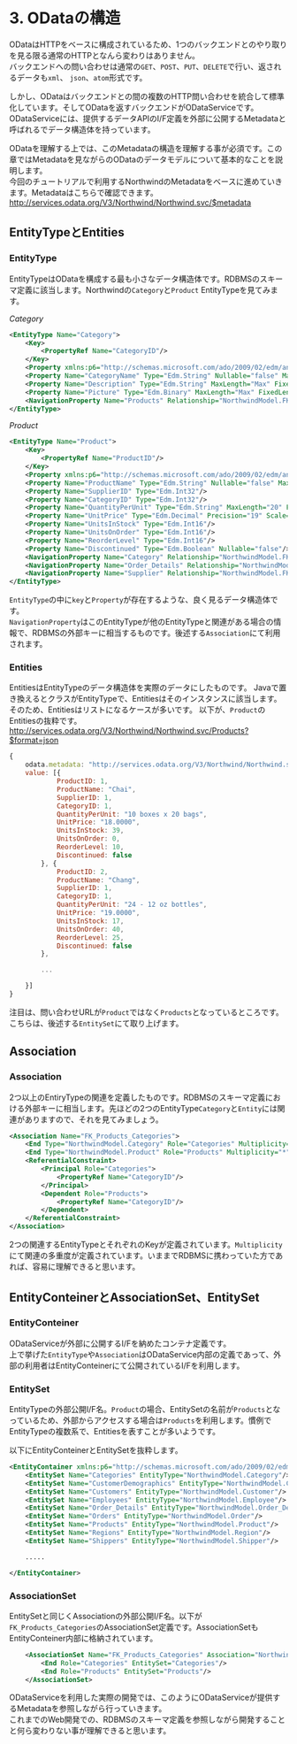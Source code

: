 <a name="basic">3. ODataの構造</a>
========

ODataはHTTPをベースに構成されているため、1つのバックエンドとのやり取りを見る限る通常のHTTPとなんら変わりはありません。  
バックエンドへの問い合わせは通常の`GET`、`POST`、`PUT`、`DELETE`で行い、返されるデータも`xml`、 `json`、`atom`形式です。

しかし、ODataはバックエンドとの間の複数のHTTP問い合わせを統合して標準化しています。そしてODataを返すバックエンドがODataServiceです。
ODataServiceには、提供するデータAPIのI/F定義を外部に公開するMetadataと呼ばれるでデータ構造体を持っています。  

ODataを理解する上では、このMetadataの構造を理解する事が必須です。この章ではMetadataを見ながらのODataのデータモデルについて基本的なことを説明します。  
今回のチュートリアルで利用するNorthwindのMetadataをベースに進めていきます。Metadataはこちらで確認できます。
<http://services.odata.org/V3/Northwind/Northwind.svc/$metadata>

## EntityTypeとEntities

### EntityType

EntityTypeはODataを構成する最も小さなデータ構造体です。RDBMSのスキーマ定義に該当します。Northwindの`Category`と`Product` EntityTypeを見てみます。

*Category*
````xml
<EntityType Name="Category">
	<Key>
		<PropertyRef Name="CategoryID"/>
	</Key>
	<Property xmlns:p6="http://schemas.microsoft.com/ado/2009/02/edm/annotation" Name="CategoryID" Type="Edm.Int32" Nullable="false" p6:StoreGeneratedPattern="Identity"/>
	<Property Name="CategoryName" Type="Edm.String" Nullable="false" MaxLength="15" FixedLength="false" Unicode="true"/>
	<Property Name="Description" Type="Edm.String" MaxLength="Max" FixedLength="false" Unicode="true"/>
	<Property Name="Picture" Type="Edm.Binary" MaxLength="Max" FixedLength="false"/>
	<NavigationProperty Name="Products" Relationship="NorthwindModel.FK_Products_Categories" ToRole="Products" FromRole="Categories"/>
</EntityType>
````

*Product*
````xml
<EntityType Name="Product">
	<Key>
		<PropertyRef Name="ProductID"/>
	</Key>
	<Property xmlns:p6="http://schemas.microsoft.com/ado/2009/02/edm/annotation" Name="ProductID" Type="Edm.Int32" Nullable="false" p6:StoreGeneratedPattern="Identity"/>
	<Property Name="ProductName" Type="Edm.String" Nullable="false" MaxLength="40" FixedLength="false" Unicode="true"/>
	<Property Name="SupplierID" Type="Edm.Int32"/>
	<Property Name="CategoryID" Type="Edm.Int32"/>
	<Property Name="QuantityPerUnit" Type="Edm.String" MaxLength="20" FixedLength="false" Unicode="true"/>
	<Property Name="UnitPrice" Type="Edm.Decimal" Precision="19" Scale="4"/>
	<Property Name="UnitsInStock" Type="Edm.Int16"/>
	<Property Name="UnitsOnOrder" Type="Edm.Int16"/>
	<Property Name="ReorderLevel" Type="Edm.Int16"/>
	<Property Name="Discontinued" Type="Edm.Boolean" Nullable="false"/>
	<NavigationProperty Name="Category" Relationship="NorthwindModel.FK_Products_Categories" ToRole="Categories" FromRole="Products"/>
	<NavigationProperty Name="Order_Details" Relationship="NorthwindModel.FK_Order_Details_Products" ToRole="Order_Details" FromRole="Products"/>
	<NavigationProperty Name="Supplier" Relationship="NorthwindModel.FK_Products_Suppliers" ToRole="Suppliers" FromRole="Products"/>
</EntityType>
````
`EntityType`の中に`key`と`Property`が存在するような、良く見るデータ構造体です。  
`NavigationProperty`はこのEntityTypeが他のEntityTypeと関連がある場合の情報で、RDBMSの外部キーに相当するものです。後述する`Association`にて利用されます。

### Entities

EntitiesはEntityTypeのデータ構造体を実際のデータにしたものです。 
Javaで置き換えるとクラスがEntityTypeで、Entitiesはそのインスタンスに該当します。そのため、Entitiesはリストになるケースが多いです。
以下が、`Product`のEntitiesの抜粋です。  
<http://services.odata.org/V3/Northwind/Northwind.svc/Products?$format=json>

````javascript
{
	odata.metadata: "http://services.odata.org/V3/Northwind/Northwind.svc/$metadata#Products",
	value: [{
			ProductID: 1,
			ProductName: "Chai",
			SupplierID: 1,
			CategoryID: 1,
			QuantityPerUnit: "10 boxes x 20 bags",
			UnitPrice: "18.0000",
			UnitsInStock: 39,
			UnitsOnOrder: 0,
			ReorderLevel: 10,
			Discontinued: false
		}, {
			ProductID: 2,
			ProductName: "Chang",
			SupplierID: 1,
			CategoryID: 1,
			QuantityPerUnit: "24 - 12 oz bottles",
			UnitPrice: "19.0000",
			UnitsInStock: 17,
			UnitsOnOrder: 40,
			ReorderLevel: 25,
			Discontinued: false
		},

		...

	}]
}
````
注目は、問い合わせURLが`Product`ではなく`Products`となっているところです。こちらは、後述する`EntitySet`にて取り上げます。

## Association

### Association

2つ以上のEntiryTypeの関連を定義したものです。RDBMSのスキーマ定義における外部キーに相当します。先ほどの2つのEntityType`Category`と`Entity`には関連がありますので、それを見てみましょう。

````xml
<Association Name="FK_Products_Categories">
	<End Type="NorthwindModel.Category" Role="Categories" Multiplicity="0..1"/>
	<End Type="NorthwindModel.Product" Role="Products" Multiplicity="*"/>
	<ReferentialConstraint>
		<Principal Role="Categories">
			<PropertyRef Name="CategoryID"/>
		</Principal>
		<Dependent Role="Products">
			<PropertyRef Name="CategoryID"/>
		</Dependent>
	</ReferentialConstraint>
</Association>
````
2つの関連するEntityTypeとそれぞれのKeyが定義されています。`Multiplicity`にて関連の多重度が定義されています。いままでRDBMSに携わっていた方であれば、容易に理解できると思います。

## EntityConteinerとAssociationSet、EntitySet

### EntityConteiner

ODataServiceが外部に公開するI/Fを納めたコンテナ定義です。  
上で挙げた`EntityType`や`Association`はODataService内部の定義であって、外部の利用者はEntityConteinerにて公開されているI/Fを利用します。

### EntitySet

EntityTypeの外部公開I/F名。`Product`の場合、EntitySetの名前が`Products`となっているため、外部からアクセスする場合は`Products`を利用します。慣例でEntityTypeの複数系で、Entitiesを表すことが多いようです。

以下にEntityConteinerとEntitySetを抜粋します。

````xml
<EntityContainer xmlns:p6="http://schemas.microsoft.com/ado/2009/02/edm/annotation" Name="NorthwindEntities" m:IsDefaultEntityContainer="true" p6:LazyLoadingEnabled="true">
	<EntitySet Name="Categories" EntityType="NorthwindModel.Category"/>
	<EntitySet Name="CustomerDemographics" EntityType="NorthwindModel.CustomerDemographic"/>
	<EntitySet Name="Customers" EntityType="NorthwindModel.Customer"/>
	<EntitySet Name="Employees" EntityType="NorthwindModel.Employee"/>
	<EntitySet Name="Order_Details" EntityType="NorthwindModel.Order_Detail"/>
	<EntitySet Name="Orders" EntityType="NorthwindModel.Order"/>
	<EntitySet Name="Products" EntityType="NorthwindModel.Product"/>
	<EntitySet Name="Regions" EntityType="NorthwindModel.Region"/>
	<EntitySet Name="Shippers" EntityType="NorthwindModel.Shipper"/>

	.....

</EntityContainer>
````

### AssociationSet

EntitySetと同じくAssociationの外部公開I/F名。以下が`FK_Products_Categories`のAssociationSet定義です。AssociationSetもEntityConteiner内部に格納されています。


````xml
	<AssociationSet Name="FK_Products_Categories" Association="NorthwindModel.FK_Products_Categories">
		<End Role="Categories" EntitySet="Categories"/>
		<End Role="Products" EntitySet="Products"/>
	</AssociationSet>
````

ODataServiceを利用した実際の開発では、このようにODataServiceが提供するMetadataを参照しながら行っていきます。  
これまでのWeb開発での、RDBMSのスキーマ定義を参照しながら開発することと何ら変わりない事が理解できると思います。
